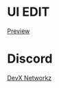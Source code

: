 # UI EDIT

[Preview](https://streamable.com/v2pupy)

# Discord
[DevX Networkz](https://discord.gg/KDMvNpcMJD)
